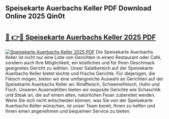 ## Speisekarte Auerbachs Keller PDF Download Online 2025 Qin0t

# <h2><a href="http://gcd4px.nevu.top/?p=Speisekarte+Auerbachs+Keller">🔗 👉🔴 Speisekarte Auerbachs Keller 2025 PDF</a></h2>

[![Speisekarte Auerbachs Keller 2025 PDF](https://i.imgur.com/dBaPXMq.png)](http://gcd4px.nevu.top/?p=Speisekarte+Auerbachs+Keller)
Die Speisekarte Auerbachs Keller ist nicht nur eine Liste von Gerichten in einem Restaurant oder Café, sondern auch Ihre Möglichkeit, ein köstliches und für Ihren Geschmack geeignetes Gericht zu wählen. Unser Salatbereich auf der Speisekarte Auerbachs Keller bietet leichte und frische Gerichte. Für diejenigen, die Fleisch mögen, bieten wir eine umfangreiche Auswahl an Gerichten auf der Speisekarte Auerbachs Keller an: Rindfleisch, Schweinefleisch, Huhn und Fisch. Unseren Auserwählten bieten wir exquisite Gerichte wie Schaschlik und Steak an, die auf einem alten, natürlichen Feuer zubereitet werden. Wenn Sie sich nicht entscheiden können, was Sie von der Speisekarte Auerbachs Keller wünschen, ist unser Team bereit, Ihnen zu helfen und Ihnen einen angenehmen und bequemen Service zu bieten.
